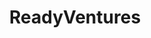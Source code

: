 ---
layout: firm_page
title: "ReadyVentures"
id: "readyventures.com.sg"
permalink: "/readyventuresreadyventures.com.sg/"
website: "https://www.readyventures.com.sg"
offices: "Singapore (Singapore)"
investment_stages: "Seed, Series A"
portfolio_companies: "ResourceCo Asia, Forest Adventure, Qourier, Parcel Perform, OxfordCaps, The New Luncher, Idem Labs, PostCo, Lumitics"
portfolio_link: "https://www.readyventures.com.sg/invested_companies.php"
investment_markets: "Logistics, Construction, Real Estate, Waste Management, Digital Health, FoodTech"
founded_year: "2016"
description: "ReadyVentures is a boutique, early-stage investment company supporting promising young entrepreneurs in Singapore and the region. They invest capital and leverage the founders' extensive regional business experience. Their investments typically range from SGD50k to SGD2m."
linkedin: ""
twitter: ""
instagram: ""
team_page: "https://www.readyventures.com.sg/team.php"
investor_type: "Venture Capital"
crunchbase: ""
pitchbook: ""

# SEO Optimization
meta_title: "ReadyVentures - VC Firm - projectstartups.com"
meta_description: "ReadyVentures, ReadyVentures is a boutique, early-stage investment company supporting promising young entrepreneurs in Singapore and the region. They invest capital ..."
meta_keywords: "ReadyVentures, Logistics, Construction, Real Estate, Waste Management, Digital Health, FoodTech, VC firm, venture capital, startup investor, projectstartups.com"
canonical_url: "https://vc.projectstartups.com/readyventuresreadyventures.com.sg/"
---